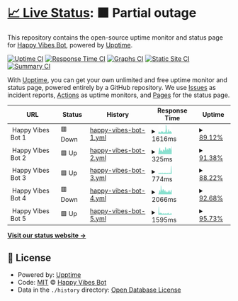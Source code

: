 # [📈 Live Status](https://Happy-Vibes-Bot.github.io/status): <!--live status--> **🟧 Partial outage**

This repository contains the open-source uptime monitor and status page for [Happy Vibes Bot](https://Happy-Vibes-Bot.github.io/status), powered by [Upptime](https://github.com/upptime/upptime).

[![Uptime CI](https://github.com/Happy-Vibes-Bot/status/workflows/Uptime%20CI/badge.svg)](https://github.com/Happy-Vibes-Bot/status/actions?query=workflow%3A%22Uptime+CI%22)
[![Response Time CI](https://github.com/Happy-Vibes-Bot/status/workflows/Response%20Time%20CI/badge.svg)](https://github.com/Happy-Vibes-Bot/status/actions?query=workflow%3A%22Response+Time+CI%22)
[![Graphs CI](https://github.com/Happy-Vibes-Bot/status/workflows/Graphs%20CI/badge.svg)](https://github.com/Happy-Vibes-Bot/status/actions?query=workflow%3A%22Graphs+CI%22)
[![Static Site CI](https://github.com/Happy-Vibes-Bot/status/workflows/Static%20Site%20CI/badge.svg)](https://github.com/Happy-Vibes-Bot/status/actions?query=workflow%3A%22Static+Site+CI%22)
[![Summary CI](https://github.com/Happy-Vibes-Bot/status/workflows/Summary%20CI/badge.svg)](https://github.com/Happy-Vibes-Bot/status/actions?query=workflow%3A%22Summary+CI%22)

With [Upptime](https://upptime.js.org), you can get your own unlimited and free uptime monitor and status page, powered entirely by a GitHub repository. We use [Issues](https://github.com/Happy-Vibes-Bot/status/issues) as incident reports, [Actions](https://github.com/Happy-Vibes-Bot/status/actions) as uptime monitors, and [Pages](https://Happy-Vibes-Bot.github.io/status) for the status page.

<!--start: status pages-->
<!-- This summary is generated by Upptime (https://github.com/upptime/upptime) -->
<!-- Do not edit this manually, your changes will be overwritten -->
<!-- prettier-ignore -->
| URL | Status | History | Response Time | Uptime |
| --- | ------ | ------- | ------------- | ------ |
| <img alt="" src="https://icons.duckduckgo.com/ip3/null.ico" height="13"> Happy Vibes Bot 1 | 🟥 Down | [happy-vibes-bot-1.yml](https://github.com/Happy-Vibes-Bot/status/commits/HEAD/history/happy-vibes-bot-1.yml) | <details><summary><img alt="Response time graph" src="./graphs/happy-vibes-bot-1/response-time-week.png" height="20"> 1616ms</summary><br><a href="https://Happy-Vibes-Bot.github.io/status/history/happy-vibes-bot-1"><img alt="Response time 2383" src="https://img.shields.io/endpoint?url=https%3A%2F%2Fraw.githubusercontent.com%2FHappy-Vibes-Bot%2Fstatus%2FHEAD%2Fapi%2Fhappy-vibes-bot-1%2Fresponse-time.json"></a><br><a href="https://Happy-Vibes-Bot.github.io/status/history/happy-vibes-bot-1"><img alt="24-hour response time 418" src="https://img.shields.io/endpoint?url=https%3A%2F%2Fraw.githubusercontent.com%2FHappy-Vibes-Bot%2Fstatus%2FHEAD%2Fapi%2Fhappy-vibes-bot-1%2Fresponse-time-day.json"></a><br><a href="https://Happy-Vibes-Bot.github.io/status/history/happy-vibes-bot-1"><img alt="7-day response time 1616" src="https://img.shields.io/endpoint?url=https%3A%2F%2Fraw.githubusercontent.com%2FHappy-Vibes-Bot%2Fstatus%2FHEAD%2Fapi%2Fhappy-vibes-bot-1%2Fresponse-time-week.json"></a><br><a href="https://Happy-Vibes-Bot.github.io/status/history/happy-vibes-bot-1"><img alt="30-day response time 1162" src="https://img.shields.io/endpoint?url=https%3A%2F%2Fraw.githubusercontent.com%2FHappy-Vibes-Bot%2Fstatus%2FHEAD%2Fapi%2Fhappy-vibes-bot-1%2Fresponse-time-month.json"></a><br><a href="https://Happy-Vibes-Bot.github.io/status/history/happy-vibes-bot-1"><img alt="1-year response time 2390" src="https://img.shields.io/endpoint?url=https%3A%2F%2Fraw.githubusercontent.com%2FHappy-Vibes-Bot%2Fstatus%2FHEAD%2Fapi%2Fhappy-vibes-bot-1%2Fresponse-time-year.json"></a></details> | <details><summary><a href="https://Happy-Vibes-Bot.github.io/status/history/happy-vibes-bot-1">89.12%</a></summary><a href="https://Happy-Vibes-Bot.github.io/status/history/happy-vibes-bot-1"><img alt="All-time uptime 99.04%" src="https://img.shields.io/endpoint?url=https%3A%2F%2Fraw.githubusercontent.com%2FHappy-Vibes-Bot%2Fstatus%2FHEAD%2Fapi%2Fhappy-vibes-bot-1%2Fuptime.json"></a><br><a href="https://Happy-Vibes-Bot.github.io/status/history/happy-vibes-bot-1"><img alt="24-hour uptime 98.10%" src="https://img.shields.io/endpoint?url=https%3A%2F%2Fraw.githubusercontent.com%2FHappy-Vibes-Bot%2Fstatus%2FHEAD%2Fapi%2Fhappy-vibes-bot-1%2Fuptime-day.json"></a><br><a href="https://Happy-Vibes-Bot.github.io/status/history/happy-vibes-bot-1"><img alt="7-day uptime 89.12%" src="https://img.shields.io/endpoint?url=https%3A%2F%2Fraw.githubusercontent.com%2FHappy-Vibes-Bot%2Fstatus%2FHEAD%2Fapi%2Fhappy-vibes-bot-1%2Fuptime-week.json"></a><br><a href="https://Happy-Vibes-Bot.github.io/status/history/happy-vibes-bot-1"><img alt="30-day uptime 90.37%" src="https://img.shields.io/endpoint?url=https%3A%2F%2Fraw.githubusercontent.com%2FHappy-Vibes-Bot%2Fstatus%2FHEAD%2Fapi%2Fhappy-vibes-bot-1%2Fuptime-month.json"></a><br><a href="https://Happy-Vibes-Bot.github.io/status/history/happy-vibes-bot-1"><img alt="1-year uptime 98.85%" src="https://img.shields.io/endpoint?url=https%3A%2F%2Fraw.githubusercontent.com%2FHappy-Vibes-Bot%2Fstatus%2FHEAD%2Fapi%2Fhappy-vibes-bot-1%2Fuptime-year.json"></a></details>
| <img alt="" src="https://icons.duckduckgo.com/ip3/null.ico" height="13"> Happy Vibes Bot 2 | 🟩 Up | [happy-vibes-bot-2.yml](https://github.com/Happy-Vibes-Bot/status/commits/HEAD/history/happy-vibes-bot-2.yml) | <details><summary><img alt="Response time graph" src="./graphs/happy-vibes-bot-2/response-time-week.png" height="20"> 325ms</summary><br><a href="https://Happy-Vibes-Bot.github.io/status/history/happy-vibes-bot-2"><img alt="Response time 2251" src="https://img.shields.io/endpoint?url=https%3A%2F%2Fraw.githubusercontent.com%2FHappy-Vibes-Bot%2Fstatus%2FHEAD%2Fapi%2Fhappy-vibes-bot-2%2Fresponse-time.json"></a><br><a href="https://Happy-Vibes-Bot.github.io/status/history/happy-vibes-bot-2"><img alt="24-hour response time 401" src="https://img.shields.io/endpoint?url=https%3A%2F%2Fraw.githubusercontent.com%2FHappy-Vibes-Bot%2Fstatus%2FHEAD%2Fapi%2Fhappy-vibes-bot-2%2Fresponse-time-day.json"></a><br><a href="https://Happy-Vibes-Bot.github.io/status/history/happy-vibes-bot-2"><img alt="7-day response time 325" src="https://img.shields.io/endpoint?url=https%3A%2F%2Fraw.githubusercontent.com%2FHappy-Vibes-Bot%2Fstatus%2FHEAD%2Fapi%2Fhappy-vibes-bot-2%2Fresponse-time-week.json"></a><br><a href="https://Happy-Vibes-Bot.github.io/status/history/happy-vibes-bot-2"><img alt="30-day response time 531" src="https://img.shields.io/endpoint?url=https%3A%2F%2Fraw.githubusercontent.com%2FHappy-Vibes-Bot%2Fstatus%2FHEAD%2Fapi%2Fhappy-vibes-bot-2%2Fresponse-time-month.json"></a><br><a href="https://Happy-Vibes-Bot.github.io/status/history/happy-vibes-bot-2"><img alt="1-year response time 2236" src="https://img.shields.io/endpoint?url=https%3A%2F%2Fraw.githubusercontent.com%2FHappy-Vibes-Bot%2Fstatus%2FHEAD%2Fapi%2Fhappy-vibes-bot-2%2Fresponse-time-year.json"></a></details> | <details><summary><a href="https://Happy-Vibes-Bot.github.io/status/history/happy-vibes-bot-2">91.38%</a></summary><a href="https://Happy-Vibes-Bot.github.io/status/history/happy-vibes-bot-2"><img alt="All-time uptime 97.07%" src="https://img.shields.io/endpoint?url=https%3A%2F%2Fraw.githubusercontent.com%2FHappy-Vibes-Bot%2Fstatus%2FHEAD%2Fapi%2Fhappy-vibes-bot-2%2Fuptime.json"></a><br><a href="https://Happy-Vibes-Bot.github.io/status/history/happy-vibes-bot-2"><img alt="24-hour uptime 97.02%" src="https://img.shields.io/endpoint?url=https%3A%2F%2Fraw.githubusercontent.com%2FHappy-Vibes-Bot%2Fstatus%2FHEAD%2Fapi%2Fhappy-vibes-bot-2%2Fuptime-day.json"></a><br><a href="https://Happy-Vibes-Bot.github.io/status/history/happy-vibes-bot-2"><img alt="7-day uptime 91.38%" src="https://img.shields.io/endpoint?url=https%3A%2F%2Fraw.githubusercontent.com%2FHappy-Vibes-Bot%2Fstatus%2FHEAD%2Fapi%2Fhappy-vibes-bot-2%2Fuptime-week.json"></a><br><a href="https://Happy-Vibes-Bot.github.io/status/history/happy-vibes-bot-2"><img alt="30-day uptime 95.30%" src="https://img.shields.io/endpoint?url=https%3A%2F%2Fraw.githubusercontent.com%2FHappy-Vibes-Bot%2Fstatus%2FHEAD%2Fapi%2Fhappy-vibes-bot-2%2Fuptime-month.json"></a><br><a href="https://Happy-Vibes-Bot.github.io/status/history/happy-vibes-bot-2"><img alt="1-year uptime 96.50%" src="https://img.shields.io/endpoint?url=https%3A%2F%2Fraw.githubusercontent.com%2FHappy-Vibes-Bot%2Fstatus%2FHEAD%2Fapi%2Fhappy-vibes-bot-2%2Fuptime-year.json"></a></details>
| <img alt="" src="https://icons.duckduckgo.com/ip3/null.ico" height="13"> Happy Vibes Bot 3 | 🟩 Up | [happy-vibes-bot-3.yml](https://github.com/Happy-Vibes-Bot/status/commits/HEAD/history/happy-vibes-bot-3.yml) | <details><summary><img alt="Response time graph" src="./graphs/happy-vibes-bot-3/response-time-week.png" height="20"> 774ms</summary><br><a href="https://Happy-Vibes-Bot.github.io/status/history/happy-vibes-bot-3"><img alt="Response time 2246" src="https://img.shields.io/endpoint?url=https%3A%2F%2Fraw.githubusercontent.com%2FHappy-Vibes-Bot%2Fstatus%2FHEAD%2Fapi%2Fhappy-vibes-bot-3%2Fresponse-time.json"></a><br><a href="https://Happy-Vibes-Bot.github.io/status/history/happy-vibes-bot-3"><img alt="24-hour response time 420" src="https://img.shields.io/endpoint?url=https%3A%2F%2Fraw.githubusercontent.com%2FHappy-Vibes-Bot%2Fstatus%2FHEAD%2Fapi%2Fhappy-vibes-bot-3%2Fresponse-time-day.json"></a><br><a href="https://Happy-Vibes-Bot.github.io/status/history/happy-vibes-bot-3"><img alt="7-day response time 774" src="https://img.shields.io/endpoint?url=https%3A%2F%2Fraw.githubusercontent.com%2FHappy-Vibes-Bot%2Fstatus%2FHEAD%2Fapi%2Fhappy-vibes-bot-3%2Fresponse-time-week.json"></a><br><a href="https://Happy-Vibes-Bot.github.io/status/history/happy-vibes-bot-3"><img alt="30-day response time 538" src="https://img.shields.io/endpoint?url=https%3A%2F%2Fraw.githubusercontent.com%2FHappy-Vibes-Bot%2Fstatus%2FHEAD%2Fapi%2Fhappy-vibes-bot-3%2Fresponse-time-month.json"></a><br><a href="https://Happy-Vibes-Bot.github.io/status/history/happy-vibes-bot-3"><img alt="1-year response time 2415" src="https://img.shields.io/endpoint?url=https%3A%2F%2Fraw.githubusercontent.com%2FHappy-Vibes-Bot%2Fstatus%2FHEAD%2Fapi%2Fhappy-vibes-bot-3%2Fresponse-time-year.json"></a></details> | <details><summary><a href="https://Happy-Vibes-Bot.github.io/status/history/happy-vibes-bot-3">88.22%</a></summary><a href="https://Happy-Vibes-Bot.github.io/status/history/happy-vibes-bot-3"><img alt="All-time uptime 99.05%" src="https://img.shields.io/endpoint?url=https%3A%2F%2Fraw.githubusercontent.com%2FHappy-Vibes-Bot%2Fstatus%2FHEAD%2Fapi%2Fhappy-vibes-bot-3%2Fuptime.json"></a><br><a href="https://Happy-Vibes-Bot.github.io/status/history/happy-vibes-bot-3"><img alt="24-hour uptime 94.06%" src="https://img.shields.io/endpoint?url=https%3A%2F%2Fraw.githubusercontent.com%2FHappy-Vibes-Bot%2Fstatus%2FHEAD%2Fapi%2Fhappy-vibes-bot-3%2Fuptime-day.json"></a><br><a href="https://Happy-Vibes-Bot.github.io/status/history/happy-vibes-bot-3"><img alt="7-day uptime 88.22%" src="https://img.shields.io/endpoint?url=https%3A%2F%2Fraw.githubusercontent.com%2FHappy-Vibes-Bot%2Fstatus%2FHEAD%2Fapi%2Fhappy-vibes-bot-3%2Fuptime-week.json"></a><br><a href="https://Happy-Vibes-Bot.github.io/status/history/happy-vibes-bot-3"><img alt="30-day uptime 94.70%" src="https://img.shields.io/endpoint?url=https%3A%2F%2Fraw.githubusercontent.com%2FHappy-Vibes-Bot%2Fstatus%2FHEAD%2Fapi%2Fhappy-vibes-bot-3%2Fuptime-month.json"></a><br><a href="https://Happy-Vibes-Bot.github.io/status/history/happy-vibes-bot-3"><img alt="1-year uptime 98.87%" src="https://img.shields.io/endpoint?url=https%3A%2F%2Fraw.githubusercontent.com%2FHappy-Vibes-Bot%2Fstatus%2FHEAD%2Fapi%2Fhappy-vibes-bot-3%2Fuptime-year.json"></a></details>
| <img alt="" src="https://icons.duckduckgo.com/ip3/null.ico" height="13"> Happy Vibes Bot 4 | 🟥 Down | [happy-vibes-bot-4.yml](https://github.com/Happy-Vibes-Bot/status/commits/HEAD/history/happy-vibes-bot-4.yml) | <details><summary><img alt="Response time graph" src="./graphs/happy-vibes-bot-4/response-time-week.png" height="20"> 2066ms</summary><br><a href="https://Happy-Vibes-Bot.github.io/status/history/happy-vibes-bot-4"><img alt="Response time 2095" src="https://img.shields.io/endpoint?url=https%3A%2F%2Fraw.githubusercontent.com%2FHappy-Vibes-Bot%2Fstatus%2FHEAD%2Fapi%2Fhappy-vibes-bot-4%2Fresponse-time.json"></a><br><a href="https://Happy-Vibes-Bot.github.io/status/history/happy-vibes-bot-4"><img alt="24-hour response time 339" src="https://img.shields.io/endpoint?url=https%3A%2F%2Fraw.githubusercontent.com%2FHappy-Vibes-Bot%2Fstatus%2FHEAD%2Fapi%2Fhappy-vibes-bot-4%2Fresponse-time-day.json"></a><br><a href="https://Happy-Vibes-Bot.github.io/status/history/happy-vibes-bot-4"><img alt="7-day response time 2066" src="https://img.shields.io/endpoint?url=https%3A%2F%2Fraw.githubusercontent.com%2FHappy-Vibes-Bot%2Fstatus%2FHEAD%2Fapi%2Fhappy-vibes-bot-4%2Fresponse-time-week.json"></a><br><a href="https://Happy-Vibes-Bot.github.io/status/history/happy-vibes-bot-4"><img alt="30-day response time 1227" src="https://img.shields.io/endpoint?url=https%3A%2F%2Fraw.githubusercontent.com%2FHappy-Vibes-Bot%2Fstatus%2FHEAD%2Fapi%2Fhappy-vibes-bot-4%2Fresponse-time-month.json"></a><br><a href="https://Happy-Vibes-Bot.github.io/status/history/happy-vibes-bot-4"><img alt="1-year response time 2125" src="https://img.shields.io/endpoint?url=https%3A%2F%2Fraw.githubusercontent.com%2FHappy-Vibes-Bot%2Fstatus%2FHEAD%2Fapi%2Fhappy-vibes-bot-4%2Fresponse-time-year.json"></a></details> | <details><summary><a href="https://Happy-Vibes-Bot.github.io/status/history/happy-vibes-bot-4">92.68%</a></summary><a href="https://Happy-Vibes-Bot.github.io/status/history/happy-vibes-bot-4"><img alt="All-time uptime 99.25%" src="https://img.shields.io/endpoint?url=https%3A%2F%2Fraw.githubusercontent.com%2FHappy-Vibes-Bot%2Fstatus%2FHEAD%2Fapi%2Fhappy-vibes-bot-4%2Fuptime.json"></a><br><a href="https://Happy-Vibes-Bot.github.io/status/history/happy-vibes-bot-4"><img alt="24-hour uptime 98.70%" src="https://img.shields.io/endpoint?url=https%3A%2F%2Fraw.githubusercontent.com%2FHappy-Vibes-Bot%2Fstatus%2FHEAD%2Fapi%2Fhappy-vibes-bot-4%2Fuptime-day.json"></a><br><a href="https://Happy-Vibes-Bot.github.io/status/history/happy-vibes-bot-4"><img alt="7-day uptime 92.68%" src="https://img.shields.io/endpoint?url=https%3A%2F%2Fraw.githubusercontent.com%2FHappy-Vibes-Bot%2Fstatus%2FHEAD%2Fapi%2Fhappy-vibes-bot-4%2Fuptime-week.json"></a><br><a href="https://Happy-Vibes-Bot.github.io/status/history/happy-vibes-bot-4"><img alt="30-day uptime 95.34%" src="https://img.shields.io/endpoint?url=https%3A%2F%2Fraw.githubusercontent.com%2FHappy-Vibes-Bot%2Fstatus%2FHEAD%2Fapi%2Fhappy-vibes-bot-4%2Fuptime-month.json"></a><br><a href="https://Happy-Vibes-Bot.github.io/status/history/happy-vibes-bot-4"><img alt="1-year uptime 99.10%" src="https://img.shields.io/endpoint?url=https%3A%2F%2Fraw.githubusercontent.com%2FHappy-Vibes-Bot%2Fstatus%2FHEAD%2Fapi%2Fhappy-vibes-bot-4%2Fuptime-year.json"></a></details>
| <img alt="" src="https://icons.duckduckgo.com/ip3/null.ico" height="13"> Happy Vibes Bot 5 | 🟩 Up | [happy-vibes-bot-5.yml](https://github.com/Happy-Vibes-Bot/status/commits/HEAD/history/happy-vibes-bot-5.yml) | <details><summary><img alt="Response time graph" src="./graphs/happy-vibes-bot-5/response-time-week.png" height="20"> 1595ms</summary><br><a href="https://Happy-Vibes-Bot.github.io/status/history/happy-vibes-bot-5"><img alt="Response time 2358" src="https://img.shields.io/endpoint?url=https%3A%2F%2Fraw.githubusercontent.com%2FHappy-Vibes-Bot%2Fstatus%2FHEAD%2Fapi%2Fhappy-vibes-bot-5%2Fresponse-time.json"></a><br><a href="https://Happy-Vibes-Bot.github.io/status/history/happy-vibes-bot-5"><img alt="24-hour response time 382" src="https://img.shields.io/endpoint?url=https%3A%2F%2Fraw.githubusercontent.com%2FHappy-Vibes-Bot%2Fstatus%2FHEAD%2Fapi%2Fhappy-vibes-bot-5%2Fresponse-time-day.json"></a><br><a href="https://Happy-Vibes-Bot.github.io/status/history/happy-vibes-bot-5"><img alt="7-day response time 1595" src="https://img.shields.io/endpoint?url=https%3A%2F%2Fraw.githubusercontent.com%2FHappy-Vibes-Bot%2Fstatus%2FHEAD%2Fapi%2Fhappy-vibes-bot-5%2Fresponse-time-week.json"></a><br><a href="https://Happy-Vibes-Bot.github.io/status/history/happy-vibes-bot-5"><img alt="30-day response time 757" src="https://img.shields.io/endpoint?url=https%3A%2F%2Fraw.githubusercontent.com%2FHappy-Vibes-Bot%2Fstatus%2FHEAD%2Fapi%2Fhappy-vibes-bot-5%2Fresponse-time-month.json"></a><br><a href="https://Happy-Vibes-Bot.github.io/status/history/happy-vibes-bot-5"><img alt="1-year response time 2406" src="https://img.shields.io/endpoint?url=https%3A%2F%2Fraw.githubusercontent.com%2FHappy-Vibes-Bot%2Fstatus%2FHEAD%2Fapi%2Fhappy-vibes-bot-5%2Fresponse-time-year.json"></a></details> | <details><summary><a href="https://Happy-Vibes-Bot.github.io/status/history/happy-vibes-bot-5">95.73%</a></summary><a href="https://Happy-Vibes-Bot.github.io/status/history/happy-vibes-bot-5"><img alt="All-time uptime 99.31%" src="https://img.shields.io/endpoint?url=https%3A%2F%2Fraw.githubusercontent.com%2FHappy-Vibes-Bot%2Fstatus%2FHEAD%2Fapi%2Fhappy-vibes-bot-5%2Fuptime.json"></a><br><a href="https://Happy-Vibes-Bot.github.io/status/history/happy-vibes-bot-5"><img alt="24-hour uptime 95.45%" src="https://img.shields.io/endpoint?url=https%3A%2F%2Fraw.githubusercontent.com%2FHappy-Vibes-Bot%2Fstatus%2FHEAD%2Fapi%2Fhappy-vibes-bot-5%2Fuptime-day.json"></a><br><a href="https://Happy-Vibes-Bot.github.io/status/history/happy-vibes-bot-5"><img alt="7-day uptime 95.73%" src="https://img.shields.io/endpoint?url=https%3A%2F%2Fraw.githubusercontent.com%2FHappy-Vibes-Bot%2Fstatus%2FHEAD%2Fapi%2Fhappy-vibes-bot-5%2Fuptime-week.json"></a><br><a href="https://Happy-Vibes-Bot.github.io/status/history/happy-vibes-bot-5"><img alt="30-day uptime 94.14%" src="https://img.shields.io/endpoint?url=https%3A%2F%2Fraw.githubusercontent.com%2FHappy-Vibes-Bot%2Fstatus%2FHEAD%2Fapi%2Fhappy-vibes-bot-5%2Fuptime-month.json"></a><br><a href="https://Happy-Vibes-Bot.github.io/status/history/happy-vibes-bot-5"><img alt="1-year uptime 99.18%" src="https://img.shields.io/endpoint?url=https%3A%2F%2Fraw.githubusercontent.com%2FHappy-Vibes-Bot%2Fstatus%2FHEAD%2Fapi%2Fhappy-vibes-bot-5%2Fuptime-year.json"></a></details>

<!--end: status pages-->

[**Visit our status website →**](https://Happy-Vibes-Bot.github.io/status)

## 📄 License

- Powered by: [Upptime](https://github.com/upptime/upptime)
- Code: [MIT](./LICENSE) © [Happy Vibes Bot](https://Happy-Vibes-Bot.github.io/status)
- Data in the `./history` directory: [Open Database License](https://opendatacommons.org/licenses/odbl/1-0/)
